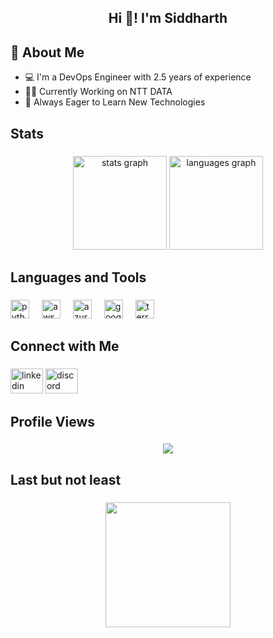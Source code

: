 <h2 align="middle">Hi 👋! I'm Siddharth </h2>

<div class="about-me">
  <h2>🚀 About Me</h2>
  <ul>
    <li><span>💻</span> I'm a DevOps Engineer with 2.5 years of experience</li>
    <li><span>👩‍💻</span> Currently Working on NTT DATA</li>
    <li><span>🧠</span> Always Eager to Learn New Technologies</li>
  </ul>
</div>



<h2 align="left">Stats</h2>

###

<div align="center">
  <img src="https://github-readme-stats.vercel.app/api?username=sidg3838&hide_title=false&hide_rank=false&show_icons=true&include_all_commits=true&count_private=true&disable_animations=false&theme=dracula&locale=en&hide_border=false" height="150" alt="stats graph"  />
  <img src="https://github-readme-stats.vercel.app/api/top-langs?username=sidg3838&locale=en&hide_title=false&layout=compact&card_width=320&langs_count=5&theme=dracula&hide_border=false" height="150" alt="languages graph"  />
</div>

<h2 align="left"> Languages and Tools</h2>

###

<div align="left">
  <img src="https://cdn.jsdelivr.net/gh/devicons/devicon/icons/python/python-original.svg" height="30" alt="python logo"  />
  <img width="12" />
  <img src="https://upload.wikimedia.org/wikipedia/commons/9/93/Amazon_Web_Services_Logo.svg" height="30" alt="aws logo"  />
  <img width="12" />
  <img src="https://cdn.jsdelivr.net/gh/devicons/devicon/icons/azure/azure-original.svg" height="30" alt="azure logo"  />
  <img width="12" />
  <img src="https://cdn.jsdelivr.net/gh/devicons/devicon/icons/googlecloud/googlecloud-original.svg" height="30" alt="googlecloud logo"  />
  <img width="12" />
  <img src="https://cdn.jsdelivr.net/gh/devicons/devicon/icons/terraform/terraform-original.svg" height="30" alt="terraform logo"  />
</div>



<h2 align="left">  Connect with Me </h2>

###

<div align="left">
 <a href="https://www.linkedin.com/in/sidg3838" target="blank"> <img src="https://raw.githubusercontent.com/maurodesouza/profile-readme-generator/master/src/assets/icons/social/linkedin/default.svg" width="52" height="40" alt="linkedin logo"  /></a>
  <a href="https://www.discordapp.com/users/519064407792156672" target="blank"> <img src="https://raw.githubusercontent.com/maurodesouza/profile-readme-generator/master/src/assets/icons/social/discord/default.svg" width="52" height="40" alt="discord logo"  /></a>
</div>


<h2 align="left"> Profile Views </h2>

###

<div align="center">
  <img src="https://profile-counter.glitch.me/sidg3838/count.svg?"  />
</div>

<h2 align="left"> Last but not least </h2>

###


<div align="center">
  <img height="200" src="https://giphy.com/gifs/fallontonight-jimmy-fallon-tonightshow-jimmyfallon-yuoeTyJ2qie2x3tvJL"  />
</div>
